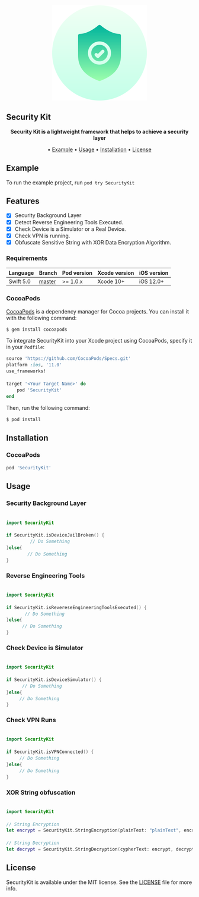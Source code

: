 <p align="center">
	<img src="https://raw.githubusercontent.com/mehrankmlf/SecurityKit/master/Resource/TopImage.png" alt="SecurityKit" width="256" height="256">
</p>

## Security Kit

<p align="center">
	<b>
	Security Kit is a lightweight framework that helps to achieve a security layer
	</b>
</p>

<p align="center">
  • <a href="#usage">Example</a>
  • <a href="#usage">Usage</a>
  • <a href="#installation">Installation</a>
  • <a href="#license">License</a>
</p>
		            
## Example

To run the example project, run `pod try SecurityKit`

## Features

- [x] Security Background Layer
- [x] Detect Reverse Engineering Tools Executed.
- [x] Check Device is a Simulator or a Real Device.
- [x] Check VPN is running.
- [x] Obfuscate Sensitive String with XOR Data Encryption Algorithm.

### Requirements

| Language  | Branch | Pod version | Xcode version | iOS version |
| --------- | ------ | ----------- | ------------- | ----------- |
| Swift 5.0 | [master](https://github.com/mehrankmlf/SecurityKit/tree/master) | >= 1.0.x | Xcode 10+ | iOS 12.0+ |

### CocoaPods

[CocoaPods](http://cocoapods.org) is a dependency manager for Cocoa projects. You can install it with the following command:
		      
```bash
$ gem install cocoapods
```

To integrate SecurityKit into your Xcode project using CocoaPods, specify it in your `Podfile`:

```ruby
source 'https://github.com/CocoaPods/Specs.git'
platform :ios, '11.0'
use_frameworks!

target '<Your Target Name>' do
    pod 'SecurityKit'
end
```

Then, run the following command:

```bash
$ pod install
```	
## Installation

### CocoaPods

```ruby
pod 'SecurityKit'
```
		      
## Usage

### Security Background Layer

```swift

import SecurityKit

if SecurityKit.isDeviceJailBroken() {
         // Do Something
}else{
        // Do Something
}

```

### Reverse Engineering Tools

```swift

import SecurityKit

if SecurityKit.isRevereseEngineeringToolsExecuted() {
       // Do Something
}else{
      // Do Something
}

```

### Check Device is Simulator

```swift

import SecurityKit

if SecurityKit.isDeviceSimulator() {
      // Do Something
}else{
     // Do Something
}

```

### Check VPN Runs

```swift

import SecurityKit

if SecurityKit.isVPNConnected() {
     // Do Something
}else{
     // Do Something
}

```

### XOR String obfuscation

```swift

import SecurityKit

// String Encryption
let encrypt = SecurityKit.StringEncryption(plainText: "plainText", encryptionKey: "key")

// String Decryption
let decrypt = SecurityKit.StringDecryption(cypherText: encrypt, decryptionKey: key)

```
## License

SecurityKit is available under the MIT license. See the [LICENSE](LICENSE) file for more info.
